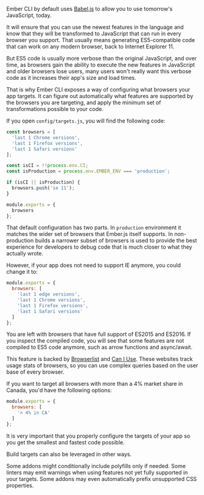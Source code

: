 Ember CLI by default uses [Babel.js](https://babeljs.io/) to allow you to use tomorrow's JavaScript, today.

It will ensure that you can use the newest features in the language and know that they will be transformed to JavaScript that can run in every browser you support.
That usually means generating ES5-compatible code that can work on any modern browser, back to Internet Explorer 11.

But ES5 code is usually more verbose than the original JavaScript, and over time, as browsers gain the ability to execute the new features in JavaScript and older browsers lose users, many users won't really want this verbose code as it increases their app's size and load times.

That is why Ember CLI exposes a way of configuring what browsers your app targets.
It can figure out automatically what features are supported by the browsers you are targeting,
and apply the minimum set of transformations possible to your code.

If you open `config/targets.js`, you will find the following code:

```javascript {data-filename=config/targets.js}
const browsers = [
  'last 1 Chrome versions',
  'last 1 Firefox versions',
  'last 1 Safari versions'
];

const isCI = !!process.env.CI;
const isProduction = process.env.EMBER_ENV === 'production';

if (isCI || isProduction) {
  browsers.push('ie 11');
}

module.exports = {
  browsers
};
```

That default configuration has two parts.
In `production` environment it matches the wider set of browsers that Ember.js itself supports.
In non-production builds a narrower subset of browsers is used to provide the best experience 
for developers to debug code that is much closer to what they actually wrote.

However, if your app does not need to support IE anymore, you could change it to:

```javascript {data-filename=config/targets.js}
module.exports = {
  browsers: [
    'last 1 edge versions',
    'last 1 Chrome versions',
    'last 1 Firefox versions',
    'last 1 Safari versions'
  ]
};
```

You are left with browsers that have full support of ES2015 and ES2016.
If you inspect the compiled code, you will see that some features are not compiled to ES5 code anymore, such as arrow functions and async/await.

This feature is backed by [Browserlist](https://github.com/ai/browserslist) and [Can I Use](http://caniuse.com/).
These websites track usage stats of browsers, so you can use complex queries based on the user base of every browser.

If you want to target all browsers with more than a 4% market share in Canada,
you'd have the following options:

```javascript {data-filename=config/targets.js}
module.exports = {
  browsers: [
    '> 4% in CA'
  ]
};
```

It is very important that you properly configure the targets of your app so you get the smallest and fastest code possible.

Build targets can also be leveraged in other ways.

Some addons might conditionally include polyfills only if needed.
Some linters may emit warnings when using features not yet fully supported in your targets.
Some addons may even automatically prefix unsupported CSS properties.
